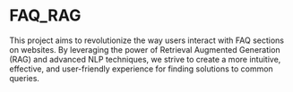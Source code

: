 # FAQ_RAG
 This project aims to revolutionize the way users interact with FAQ sections on websites. By leveraging the power of Retrieval Augmented Generation (RAG) and advanced NLP techniques, we strive to create a more intuitive, effective, and user-friendly experience for finding solutions to common queries.
